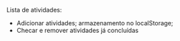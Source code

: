 Lista de atividades:

- Adicionar atividades; armazenamento no localStorage;
- Checar e remover atividades já concluídas